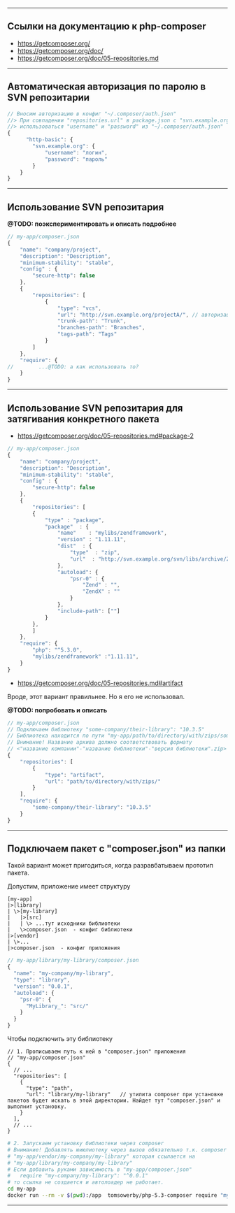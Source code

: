 <hr/>

## Ссылки на документацию к php-composer


* https://getcomposer.org/
* https://getcomposer.org/doc/
* https://getcomposer.org/doc/05-repositories.md

<hr/>

## Автоматическая авторизация по паролю в SVN репозитарии

```js
// Вносим авторизацию в конфиг "~/.composer/auth.json"
//> При совпадении "repositories.url" в package.json с "svn.example.org" будут 
//> использоваться "username" и "password" из "~/.composer/auth.json"
{
      "http-basic": {
        "svn.example.org": {
            "username": "логин",
            "password": "пароль" 
        }
    }
}
```

<hr/>


## Использование SVN репозитария

**@TODO: поэкспериментировать и описать подробнее**

```js
// my-app/composer.json
{
    "name": "company/project",
    "description": "Description",
    "minimum-stability": "stable",
    "config" : {
        "secure-http": false
    },
    {
        "repositories": [
            {
                "type": "vcs",
                "url": "http://svn.example.org/projectA/", // авторизация из  "~/.composer/auth.json"
                "trunk-path": "Trunk",
                "branches-path": "Branches",
                "tags-path": "Tags"
            }
        ]
    },
    "require": {    
//        ...@TODO: а как использовать то?
    }
}
```

<hr />

## Использование SVN репозитария для затягивания конкретного пакета

* https://getcomposer.org/doc/05-repositories.md#package-2

```js
// my-app/composer.json
{
    "name": "company/project",
    "description": "Description",
    "minimum-stability": "stable",
    "config" : {
        "secure-http": false
    },
    {
        "repositories": [
        {
            "type" : "package",
            "package"  : {
                "name"    : "mylibs/zendframework",
                "version" : "1.11.11",
                "dist"  : {
                    "type"  : "zip",
                    "url"  : "http://svn.example.org/svn/libs/archive/ZendFramework/ZendFramework-1.11.11.zip"  // авторизация из "~/.composer/auth.json"
                },
                "autoload": {
                    "psr-0" : {
                        "Zend" : "",
                        "ZendX" : ""
                    }
                },
                "include-path": [""]
            }
        },
        ]
    },
    "require": {
        "php": "^5.3.0",
        "mylibs/zendframework" :"1.11.11",
    }
}
```

* https://getcomposer.org/doc/05-repositories.md#artifact

Вроде, этот вариант правильнее. Но я его не использовал.

**@TODO: попробовать и описать**

```js
// my-app/composer.json
// Подключаем библиотеку "some-company/their-library": "10.3.5"
// Библиотека находится по пути "my-app/path/to/directory/with/zips/some-company-their-library-10.3.5.zip"
// Внимание! Название архива должно соответствовать формату 
// <"название компании"-"название библиотеки"-"версия библиотеки".zip>
{
    "repositories": [
        {
            "type": "artifact",
            "url": "path/to/directory/with/zips/"
        }
    ],
    "require": {
        "some-company/their-library": "10.3.5"
    }
}

```

<hr/>

## Подключаем пакет с "composer.json" из папки 

Такой вариант может пригодиться, когда разравбатываем прототип пакета.

Допустим, приложение имеет структуру
```TEXT
[my-app]
|>[library]
| \>[my-library]
|   |>[src]
|   | \> ...тут исходники библиотеки
|   \>composer.json  - конфиг библиотеки
|>[vendor]
| \>...
|>composer.json  - конфиг приложения
```
```js
// my-app/library/my-library/composer.json
{
  "name": "my-company/my-library",
  "type": "library",
  "version": "0.0.1",
  "autoload": {
    "psr-0": {
      "MyLibrary_": "src/"
    }
  }
}
```
Чтобы подключить эту библиотеку
```JS
// 1. Прописываем путь к ней в "composer.json" приложения
// "my-app/composer.json"
{
  // ...
  "repositories": [
    {
      "type": "path",
      "url": "library/my-library"   // утилита composer при установке пакетов будет искать в этой директории. Найдет тут "composer.json" и выполнит установку.
    }
  ],
  // ...
}
```
```BASH
# 2. Запускаем установку библиотеки через composer
# Внимание! Добавлять юиюлиотеку через вызов обязательно т.к. composer создает символичкскую ссылку 
# "my-app/vendor/my-company/my-library" которая ссылается на
# "my-app/library/my-company/my-library"
# Если добавить руками зависимость в "my-app/composer.json" 
#   require "my-company/my-library": "^0.0.1" 
# то ссылка не создается и автолоадер не работает.
cd my-app
docker run --rm -v $(pwd):/app  tomsowerby/php-5.3-composer require "my-company/my-library"
```

<hr/>
